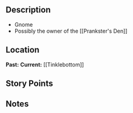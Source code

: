 ## Description
- Gnome
- Possibly the owner of the [[Prankster's Den]]
## Location
**Past:** 
**Current:** [[Tinklebottom]]
## Story Points

## Notes
